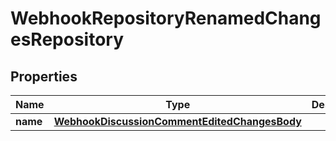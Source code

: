 
# WebhookRepositoryRenamedChangesRepository

## Properties
Name | Type | Description | Notes
------------ | ------------- | ------------- | -------------
**name** | [**WebhookDiscussionCommentEditedChangesBody**](WebhookDiscussionCommentEditedChangesBody.md) |  | 



